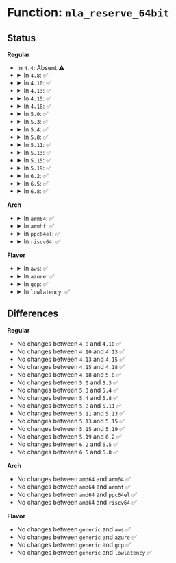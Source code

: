# Function: <code>nla_reserve_64bit</code>

## Status
<b>Regular</b>
<ul>
<li>
In <code>4.4</code>: Absent ⚠️
</li>
<li>
<details>
<summary>In <code>4.8</code>: ✅</summary>

```c
struct nlattr *nla_reserve_64bit(struct sk_buff *skb, int attrtype, int attrlen, int padattr);
```

**Collision:** Unique Global

**Inline:** No

**Transformation:** False

**Instances:**

```
In lib/nlattr.c (ffffffff8145d7d0)
Location: lib/nlattr.c:437
Inline: False
Direct callers:
  - kernel/taskstats.c:mk_reply
  - net/core/rtnetlink.c:rtnl_fill_stats
```
**Symbols:**

```
ffffffff8145d7d0-ffffffff8145d80e: nla_reserve_64bit (STB_GLOBAL)
```
</details>
</li>
<li>
<details>
<summary>In <code>4.10</code>: ✅</summary>

```c
struct nlattr *nla_reserve_64bit(struct sk_buff *skb, int attrtype, int attrlen, int padattr);
```

**Collision:** Unique Global

**Inline:** No

**Transformation:** False

**Instances:**

```
In lib/nlattr.c (ffffffff8147c290)
Location: lib/nlattr.c:437
Inline: False
Direct callers:
  - kernel/taskstats.c:mk_reply
  - net/core/rtnetlink.c:rtnl_fill_stats
```
**Symbols:**

```
ffffffff8147c290-ffffffff8147c2ce: nla_reserve_64bit (STB_GLOBAL)
```
</details>
</li>
<li>
<details>
<summary>In <code>4.13</code>: ✅</summary>

```c
struct nlattr *nla_reserve_64bit(struct sk_buff *skb, int attrtype, int attrlen, int padattr);
```

**Collision:** Unique Global

**Inline:** No

**Transformation:** False

**Instances:**

```
In lib/nlattr.c (ffffffff814855b0)
Location: lib/nlattr.c:440
Inline: False
Direct callers:
  - kernel/taskstats.c:mk_reply
  - net/core/rtnetlink.c:rtnl_fill_stats
```
**Symbols:**

```
ffffffff814855b0-ffffffff814855eb: nla_reserve_64bit (STB_GLOBAL)
```
</details>
</li>
<li>
<details>
<summary>In <code>4.15</code>: ✅</summary>

```c
struct nlattr *nla_reserve_64bit(struct sk_buff *skb, int attrtype, int attrlen, int padattr);
```

**Collision:** Unique Global

**Inline:** No

**Transformation:** False

**Instances:**

```
In lib/nlattr.c (ffffffff814c1740)
Location: lib/nlattr.c:518
Inline: False
Direct callers:
  - kernel/taskstats.c:mk_reply
  - net/core/rtnetlink.c:rtnl_fill_stats
```
**Symbols:**

```
ffffffff814c1740-ffffffff814c177b: nla_reserve_64bit (STB_GLOBAL)
```
</details>
</li>
<li>
<details>
<summary>In <code>4.18</code>: ✅</summary>

```c
struct nlattr *nla_reserve_64bit(struct sk_buff *skb, int attrtype, int attrlen, int padattr);
```

**Collision:** Unique Global

**Inline:** No

**Transformation:** False

**Instances:**

```
In lib/nlattr.c (ffffffff814f2470)
Location: lib/nlattr.c:518
Inline: False
Direct callers:
  - kernel/taskstats.c:mk_reply
  - net/core/rtnetlink.c:rtnl_fill_stats
```
**Symbols:**

```
ffffffff814f2470-ffffffff814f24ab: nla_reserve_64bit (STB_GLOBAL)
```
</details>
</li>
<li>
<details>
<summary>In <code>5.0</code>: ✅</summary>

```c
struct nlattr *nla_reserve_64bit(struct sk_buff *skb, int attrtype, int attrlen, int padattr);
```

**Collision:** Unique Global

**Inline:** No

**Transformation:** False

**Instances:**

```
In lib/nlattr.c (ffffffff815061b0)
Location: lib/nlattr.c:693
Inline: False
Direct callers:
  - kernel/taskstats.c:mk_reply
  - net/core/rtnetlink.c:rtnl_fill_stats
```
**Symbols:**

```
ffffffff815061b0-ffffffff815061e8: nla_reserve_64bit (STB_GLOBAL)
```
</details>
</li>
<li>
<details>
<summary>In <code>5.3</code>: ✅</summary>

```c
struct nlattr *nla_reserve_64bit(struct sk_buff *skb, int attrtype, int attrlen, int padattr);
```

**Collision:** Unique Global

**Inline:** No

**Transformation:** False

**Instances:**

```
In lib/nlattr.c (ffffffff81534b70)
Location: lib/nlattr.c:725
Inline: False
Direct callers:
  - kernel/taskstats.c:mk_reply
  - net/core/rtnetlink.c:rtnl_fill_stats
```
**Symbols:**

```
ffffffff81534b70-ffffffff81534ba8: nla_reserve_64bit (STB_GLOBAL)
```
</details>
</li>
<li>
<details>
<summary>In <code>5.4</code>: ✅</summary>

```c
struct nlattr *nla_reserve_64bit(struct sk_buff *skb, int attrtype, int attrlen, int padattr);
```

**Collision:** Unique Global

**Inline:** No

**Transformation:** False

**Instances:**

```
In lib/nlattr.c (ffffffff815559a0)
Location: lib/nlattr.c:725
Inline: False
Direct callers:
  - kernel/taskstats.c:mk_reply
  - net/core/rtnetlink.c:rtnl_fill_stats
```
**Symbols:**

```
ffffffff815559a0-ffffffff815559d8: nla_reserve_64bit (STB_GLOBAL)
```
</details>
</li>
<li>
<details>
<summary>In <code>5.8</code>: ✅</summary>

```c
struct nlattr *nla_reserve_64bit(struct sk_buff *skb, int attrtype, int attrlen, int padattr);
```

**Collision:** Unique Global

**Inline:** No

**Transformation:** False

**Instances:**

```
In lib/nlattr.c (ffffffff815de730)
Location: lib/nlattr.c:877
Inline: False
Direct callers:
  - kernel/taskstats.c:mk_reply
  - net/core/rtnetlink.c:rtnl_fill_stats
  - net/core/bpf_sk_storage.c:diag_get
```
**Symbols:**

```
ffffffff815de730-ffffffff815de768: nla_reserve_64bit (STB_GLOBAL)
```
</details>
</li>
<li>
<details>
<summary>In <code>5.11</code>: ✅</summary>

```c
struct nlattr *nla_reserve_64bit(struct sk_buff *skb, int attrtype, int attrlen, int padattr);
```

**Collision:** Unique Global

**Inline:** No

**Transformation:** False

**Instances:**

```
In lib/nlattr.c (ffffffff815fbdd0)
Location: lib/nlattr.c:943
Inline: False
Direct callers:
  - kernel/taskstats.c:mk_reply
  - net/core/rtnetlink.c:rtnl_fill_stats
  - net/core/bpf_sk_storage.c:diag_get
```
**Symbols:**

```
ffffffff815fbdd0-ffffffff815fbe08: nla_reserve_64bit (STB_GLOBAL)
```
</details>
</li>
<li>
<details>
<summary>In <code>5.13</code>: ✅</summary>

```c
struct nlattr *nla_reserve_64bit(struct sk_buff *skb, int attrtype, int attrlen, int padattr);
```

**Collision:** Unique Global

**Inline:** No

**Transformation:** False

**Instances:**

```
In lib/nlattr.c (ffffffff815dea10)
Location: lib/nlattr.c:943
Inline: False
Direct callers:
  - kernel/taskstats.c:mk_reply
  - net/core/rtnetlink.c:rtnl_fill_stats
  - net/core/bpf_sk_storage.c:diag_get
```
**Symbols:**

```
ffffffff815dea10-ffffffff815dea48: nla_reserve_64bit (STB_GLOBAL)
```
</details>
</li>
<li>
<details>
<summary>In <code>5.15</code>: ✅</summary>

```c
struct nlattr *nla_reserve_64bit(struct sk_buff *skb, int attrtype, int attrlen, int padattr);
```

**Collision:** Unique Global

**Inline:** No

**Transformation:** False

**Instances:**

```
In lib/nlattr.c (ffffffff8164a590)
Location: lib/nlattr.c:943
Inline: False
Direct callers:
  - kernel/taskstats.c:mk_reply
  - net/core/rtnetlink.c:rtnl_fill_stats
  - net/core/bpf_sk_storage.c:diag_get
```
**Symbols:**

```
ffffffff8164a590-ffffffff8164a5c8: nla_reserve_64bit (STB_GLOBAL)
```
</details>
</li>
<li>
<details>
<summary>In <code>5.19</code>: ✅</summary>

```c
struct nlattr *nla_reserve_64bit(struct sk_buff *skb, int attrtype, int attrlen, int padattr);
```

**Collision:** Unique Global

**Inline:** No

**Transformation:** False

**Instances:**

```
In lib/nlattr.c (ffffffff81760d90)
Location: lib/nlattr.c:943
Inline: False
Direct callers:
  - kernel/taskstats.c:mk_reply
  - net/core/rtnetlink.c:rtnl_offload_xstats_fill
  - net/core/rtnetlink.c:rtnl_offload_xstats_fill
  - net/core/rtnetlink.c:rtnl_fill_stats
  - net/core/bpf_sk_storage.c:diag_get
```
**Symbols:**

```
ffffffff81760d90-ffffffff81760de0: nla_reserve_64bit (STB_GLOBAL)
```
</details>
</li>
<li>
<details>
<summary>In <code>6.2</code>: ✅</summary>

```c
struct nlattr *nla_reserve_64bit(struct sk_buff *skb, int attrtype, int attrlen, int padattr);
```

**Collision:** Unique Global

**Inline:** No

**Transformation:** False

**Instances:**

```
In lib/nlattr.c (ffffffff8188f7b0)
Location: lib/nlattr.c:958
Inline: False
Direct callers:
  - kernel/taskstats.c:mk_reply
  - net/core/rtnetlink.c:rtnl_offload_xstats_fill
  - net/core/rtnetlink.c:rtnl_offload_xstats_fill
  - net/core/rtnetlink.c:rtnl_fill_stats
  - net/core/bpf_sk_storage.c:diag_get
```
**Symbols:**

```
ffffffff8188f7b0-ffffffff8188f800: nla_reserve_64bit (STB_GLOBAL)
```
</details>
</li>
<li>
<details>
<summary>In <code>6.5</code>: ✅</summary>

```c
struct nlattr *nla_reserve_64bit(struct sk_buff *skb, int attrtype, int attrlen, int padattr);
```

**Collision:** Unique Global

**Inline:** No

**Transformation:** False

**Instances:**

```
In lib/nlattr.c (ffffffff818d1bf0)
Location: lib/nlattr.c:958
Inline: False
Direct callers:
  - kernel/taskstats.c:mk_reply
  - net/core/rtnetlink.c:rtnl_offload_xstats_fill
  - net/core/rtnetlink.c:rtnl_offload_xstats_fill
  - net/core/rtnetlink.c:rtnl_fill_stats
  - net/core/bpf_sk_storage.c:diag_get
```
**Symbols:**

```
ffffffff818d1bf0-ffffffff818d1c40: nla_reserve_64bit (STB_GLOBAL)
```
</details>
</li>
<li>
<details>
<summary>In <code>6.8</code>: ✅</summary>

```c
struct nlattr *nla_reserve_64bit(struct sk_buff *skb, int attrtype, int attrlen, int padattr);
```

**Collision:** Unique Global

**Inline:** No

**Transformation:** False

**Instances:**

```
In lib/nlattr.c (ffffffff81923bf0)
Location: lib/nlattr.c:990
Inline: False
Direct callers:
  - kernel/taskstats.c:mk_reply
  - net/core/rtnetlink.c:rtnl_offload_xstats_fill
  - net/core/rtnetlink.c:rtnl_offload_xstats_fill
  - net/core/rtnetlink.c:rtnl_fill_stats
  - net/core/bpf_sk_storage.c:diag_get
```
**Symbols:**

```
ffffffff81923bf0-ffffffff81923c40: nla_reserve_64bit (STB_GLOBAL)
```
</details>
</li>
</ul>
<b>Arch</b>
<ul>
<li>
<details>
<summary>In <code>arm64</code>: ✅</summary>

```c
struct nlattr *nla_reserve_64bit(struct sk_buff *skb, int attrtype, int attrlen, int padattr);
```

**Collision:** Unique Global

**Inline:** No

**Transformation:** False

**Instances:**

```
In lib/nlattr.c (ffff800010661e48)
Location: lib/nlattr.c:725
Inline: False
Direct callers:
  - kernel/taskstats.c:mk_reply
  - net/core/rtnetlink.c:rtnl_fill_stats
```
**Symbols:**

```
ffff800010661e48-ffff800010661e90: nla_reserve_64bit (STB_GLOBAL)
```
</details>
</li>
<li>
<details>
<summary>In <code>armhf</code>: ✅</summary>

```c
struct nlattr *nla_reserve_64bit(struct sk_buff *skb, int attrtype, int attrlen, int padattr);
```

**Collision:** Unique Global

**Inline:** No

**Transformation:** False

**Instances:**

```
In lib/nlattr.c (c080aed8)
Location: lib/nlattr.c:725
Inline: False
Direct callers:
  - kernel/taskstats.c:mk_reply
  - net/core/rtnetlink.c:rtnl_fill_stats
```
**Symbols:**

```
c080aed8-c080af1c: nla_reserve_64bit (STB_GLOBAL)
```
</details>
</li>
<li>
<details>
<summary>In <code>ppc64el</code>: ✅</summary>

```c
struct nlattr *nla_reserve_64bit(struct sk_buff *skb, int attrtype, int attrlen, int padattr);
```

**Collision:** Unique Global

**Inline:** No

**Transformation:** False

**Instances:**

```
In lib/nlattr.c (c000000000816090)
Location: lib/nlattr.c:725
Inline: False
Direct callers:
  - kernel/taskstats.c:mk_reply
  - net/core/rtnetlink.c:rtnl_fill_stats
```
**Symbols:**

```
c000000000816090-c0000000008160d8: nla_reserve_64bit (STB_GLOBAL)
```
</details>
</li>
<li>
<details>
<summary>In <code>riscv64</code>: ✅</summary>

```c
struct nlattr *nla_reserve_64bit(struct sk_buff *skb, int attrtype, int attrlen, int padattr);
```

**Collision:** Unique Global

**Inline:** No

**Transformation:** False

**Instances:**

```
In lib/nlattr.c (ffffffe00048e78e)
Location: lib/nlattr.c:725
Inline: False
Direct callers:
  - kernel/taskstats.c:mk_reply
  - net/core/rtnetlink.c:rtnl_fill_stats
```
**Symbols:**

```
ffffffe00048e78e-ffffffe00048e7d6: nla_reserve_64bit (STB_GLOBAL)
```
</details>
</li>
</ul>
<b>Flavor</b>
<ul>
<li>
<details>
<summary>In <code>aws</code>: ✅</summary>

```c
struct nlattr *nla_reserve_64bit(struct sk_buff *skb, int attrtype, int attrlen, int padattr);
```

**Collision:** Unique Global

**Inline:** No

**Transformation:** False

**Instances:**

```
In lib/nlattr.c (ffffffff8154df80)
Location: lib/nlattr.c:725
Inline: False
Direct callers:
  - kernel/taskstats.c:mk_reply
  - net/core/rtnetlink.c:rtnl_fill_stats
```
**Symbols:**

```
ffffffff8154df80-ffffffff8154dfb8: nla_reserve_64bit (STB_GLOBAL)
```
</details>
</li>
<li>
<details>
<summary>In <code>azure</code>: ✅</summary>

```c
struct nlattr *nla_reserve_64bit(struct sk_buff *skb, int attrtype, int attrlen, int padattr);
```

**Collision:** Unique Global

**Inline:** No

**Transformation:** False

**Instances:**

```
In lib/nlattr.c (ffffffff8153e260)
Location: lib/nlattr.c:725
Inline: False
Direct callers:
  - kernel/taskstats.c:mk_reply
  - net/core/rtnetlink.c:rtnl_fill_stats
```
**Symbols:**

```
ffffffff8153e260-ffffffff8153e298: nla_reserve_64bit (STB_GLOBAL)
```
</details>
</li>
<li>
<details>
<summary>In <code>gcp</code>: ✅</summary>

```c
struct nlattr *nla_reserve_64bit(struct sk_buff *skb, int attrtype, int attrlen, int padattr);
```

**Collision:** Unique Global

**Inline:** No

**Transformation:** False

**Instances:**

```
In lib/nlattr.c (ffffffff81549cc0)
Location: lib/nlattr.c:725
Inline: False
Direct callers:
  - kernel/taskstats.c:mk_reply
  - net/core/rtnetlink.c:rtnl_fill_stats
```
**Symbols:**

```
ffffffff81549cc0-ffffffff81549cf8: nla_reserve_64bit (STB_GLOBAL)
```
</details>
</li>
<li>
<details>
<summary>In <code>lowlatency</code>: ✅</summary>

```c
struct nlattr *nla_reserve_64bit(struct sk_buff *skb, int attrtype, int attrlen, int padattr);
```

**Collision:** Unique Global

**Inline:** No

**Transformation:** False

**Instances:**

```
In lib/nlattr.c (ffffffff81563b10)
Location: lib/nlattr.c:725
Inline: False
Direct callers:
  - kernel/taskstats.c:mk_reply
  - net/core/rtnetlink.c:rtnl_fill_stats
```
**Symbols:**

```
ffffffff81563b10-ffffffff81563b48: nla_reserve_64bit (STB_GLOBAL)
```
</details>
</li>
</ul>

## Differences
<b>Regular</b>
<ul>
<li>
No changes between <code>4.8</code> and <code>4.10</code> ✅
</li>
<li>
No changes between <code>4.10</code> and <code>4.13</code> ✅
</li>
<li>
No changes between <code>4.13</code> and <code>4.15</code> ✅
</li>
<li>
No changes between <code>4.15</code> and <code>4.18</code> ✅
</li>
<li>
No changes between <code>4.18</code> and <code>5.0</code> ✅
</li>
<li>
No changes between <code>5.0</code> and <code>5.3</code> ✅
</li>
<li>
No changes between <code>5.3</code> and <code>5.4</code> ✅
</li>
<li>
No changes between <code>5.4</code> and <code>5.8</code> ✅
</li>
<li>
No changes between <code>5.8</code> and <code>5.11</code> ✅
</li>
<li>
No changes between <code>5.11</code> and <code>5.13</code> ✅
</li>
<li>
No changes between <code>5.13</code> and <code>5.15</code> ✅
</li>
<li>
No changes between <code>5.15</code> and <code>5.19</code> ✅
</li>
<li>
No changes between <code>5.19</code> and <code>6.2</code> ✅
</li>
<li>
No changes between <code>6.2</code> and <code>6.5</code> ✅
</li>
<li>
No changes between <code>6.5</code> and <code>6.8</code> ✅
</li>
</ul>
<b>Arch</b>
<ul>
<li>
No changes between <code>amd64</code> and <code>arm64</code> ✅
</li>
<li>
No changes between <code>amd64</code> and <code>armhf</code> ✅
</li>
<li>
No changes between <code>amd64</code> and <code>ppc64el</code> ✅
</li>
<li>
No changes between <code>amd64</code> and <code>riscv64</code> ✅
</li>
</ul>
<b>Flavor</b>
<ul>
<li>
No changes between <code>generic</code> and <code>aws</code> ✅
</li>
<li>
No changes between <code>generic</code> and <code>azure</code> ✅
</li>
<li>
No changes between <code>generic</code> and <code>gcp</code> ✅
</li>
<li>
No changes between <code>generic</code> and <code>lowlatency</code> ✅
</li>
</ul>
